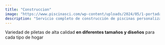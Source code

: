 ```yaml
---
title: "Construccion"
image: "https://www.piscinasci.com/wp-content/uploads/2024/05/1-portada-construccion-reforma-piscinas.jpg"
description: "Servicio completo de construcción de piscinas personalizadas, adaptadas a tus necesidades y espacio."
---
```


Variedad de piletas de alta calidad **en diferentes tamaños y diseños** para cada tipo de hogar
